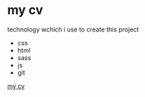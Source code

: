 # my cv
technology wchich i use to create this project
* css
* html
* sass
* js
* git

[my cv](https://horridcharlie.github.io/CV/)